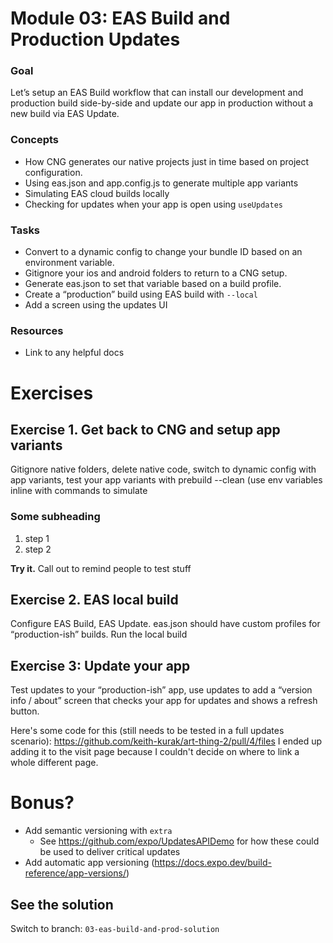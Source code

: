 # Module 03: EAS Build and Production Updates

### Goal

Let’s setup an EAS Build workflow that can install our development and production build side-by-side and update our app in production without a new build via EAS Update.

### Concepts

- How CNG generates our native projects just in time based on project configuration.
- Using eas.json and app.config.js to generate multiple app variants
- Simulating EAS cloud builds locally
- Checking for updates when your app is open using `useUpdates`

### Tasks

- Convert to a dynamic config to change your bundle ID based on an environment variable.
- Gitignore your ios and android folders to return to a CNG setup.
- Generate eas.json to set that variable based on a build profile.
- Create a “production” build using EAS build with `--local`
- Add a screen using the updates UI

### Resources

- Link to any helpful docs

# Exercises

## Exercise 1. Get back to CNG and setup app variants

Gitignore native folders, delete native code, switch to dynamic config with app variants, test your app variants with prebuild --clean (use env variables inline with commands to simulate

### Some subheading

1. step 1
2. step 2

**Try it.** Call out to remind people to test stuff

## Exercise 2. EAS local build

Configure EAS Build, EAS Update. eas.json should have custom profiles for “production-ish” builds. Run the local build

## Exercise 3: Update your app

Test updates to your “production-ish” app, use updates to add a “version info / about” screen that checks your app for updates and shows a refresh button.

Here's some code for this (still needs to be tested in a full updates scenario): https://github.com/keith-kurak/art-thing-2/pull/4/files
I ended up adding it to the visit page because I couldn't decide on where to link a whole different page.

# Bonus?

- Add semantic versioning with `extra`
  - See https://github.com/expo/UpdatesAPIDemo for how these could be used to deliver critical updates
- Add automatic app versioning (https://docs.expo.dev/build-reference/app-versions/)

## See the solution

Switch to branch: `03-eas-build-and-prod-solution`
